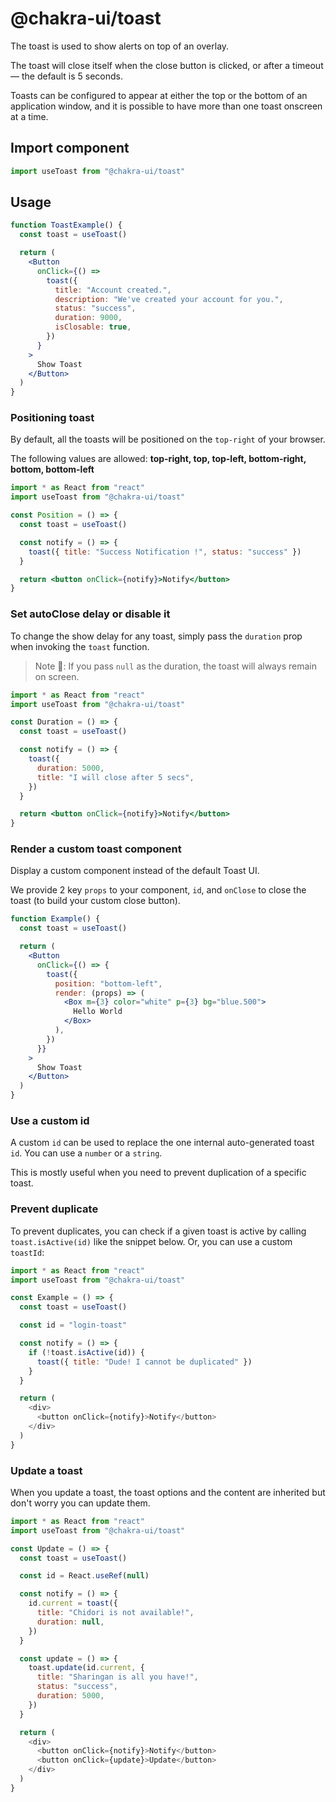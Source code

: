 # @chakra-ui/toast

The toast is used to show alerts on top of an overlay.

The toast will close itself when the close button is clicked, or after a timeout
— the default is 5 seconds.

Toasts can be configured to appear at either the top or the bottom of an
application window, and it is possible to have more than one toast onscreen at a
time.

## Import component

```js
import useToast from "@chakra-ui/toast"
```

## Usage

```jsx
function ToastExample() {
  const toast = useToast()

  return (
    <Button
      onClick={() =>
        toast({
          title: "Account created.",
          description: "We've created your account for you.",
          status: "success",
          duration: 9000,
          isClosable: true,
        })
      }
    >
      Show Toast
    </Button>
  )
}
```

### Positioning toast

By default, all the toasts will be positioned on the `top-right` of your
browser.

The following values are allowed: **top-right, top, top-left, bottom-right,
bottom, bottom-left**

```jsx
import * as React from "react"
import useToast from "@chakra-ui/toast"

const Position = () => {
  const toast = useToast()

  const notify = () => {
    toast({ title: "Success Notification !", status: "success" })
  }

  return <button onClick={notify}>Notify</button>
}
```

### Set autoClose delay or disable it

To change the show delay for any toast, simply pass the `duration` prop when
invoking the `toast` function.

> Note 🚨: If you pass `null` as the duration, the toast will always remain on
> screen.

```jsx
import * as React from "react"
import useToast from "@chakra-ui/toast"

const Duration = () => {
  const toast = useToast()

  const notify = () => {
    toast({
      duration: 5000,
      title: "I will close after 5 secs",
    })
  }

  return <button onClick={notify}>Notify</button>
}
```

### Render a custom toast component

Display a custom component instead of the default Toast UI.

We provide 2 key `props` to your component, `id`, and `onClose` to close the
toast (to build your custom close button).

```jsx
function Example() {
  const toast = useToast()

  return (
    <Button
      onClick={() => {
        toast({
          position: "bottom-left",
          render: (props) => (
            <Box m={3} color="white" p={3} bg="blue.500">
              Hello World
            </Box>
          ),
        })
      }}
    >
      Show Toast
    </Button>
  )
}
```

### Use a custom id

A custom `id` can be used to replace the one internal auto-generated toast `id`.
You can use a `number` or a `string`.

This is mostly useful when you need to prevent duplication of a specific toast.

### Prevent duplicate

To prevent duplicates, you can check if a given toast is active by calling
`toast.isActive(id)` like the snippet below. Or, you can use a custom `toastId`:

```js
import * as React from "react"
import useToast from "@chakra-ui/toast"

const Example = () => {
  const toast = useToast()

  const id = "login-toast"

  const notify = () => {
    if (!toast.isActive(id)) {
      toast({ title: "Dude! I cannot be duplicated" })
    }
  }

  return (
    <div>
      <button onClick={notify}>Notify</button>
    </div>
  )
}
```

### Update a toast

When you update a toast, the toast options and the content are inherited but
don't worry you can update them.

```js
import * as React from "react"
import useToast from "@chakra-ui/toast"

const Update = () => {
  const toast = useToast()

  const id = React.useRef(null)

  const notify = () => {
    id.current = toast({
      title: "Chidori is not available!",
      duration: null,
    })
  }

  const update = () => {
    toast.update(id.current, {
      title: "Sharingan is all you have!",
      status: "success",
      duration: 5000,
    })
  }

  return (
    <div>
      <button onClick={notify}>Notify</button>
      <button onClick={update}>Update</button>
    </div>
  )
}
```

